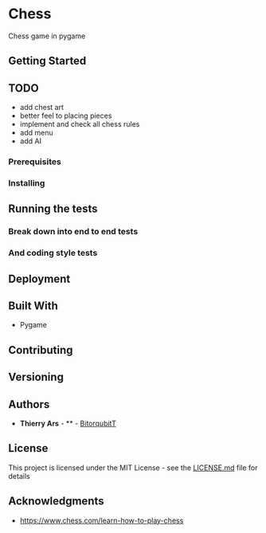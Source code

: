 # Chess

Chess game in pygame

## Getting Started

## TODO

- add chest art
- better feel to placing pieces
- implement and check all chess rules
- add menu
- add AI

### Prerequisites


### Installing


## Running the tests

### Break down into end to end tests

### And coding style tests

## Deployment

## Built With

* Pygame

## Contributing

## Versioning



## Authors

* **Thierry Ars** - ** - [BitorqubitT](https://github.com/BitorqubitT)


## License

This project is licensed under the MIT License - see the [LICENSE.md](LICENSE.md) file for details

## Acknowledgments

* https://www.chess.com/learn-how-to-play-chess

